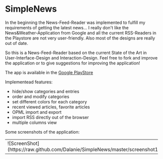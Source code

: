 SimpleNews
==========
In the beginning the News-Feed-Reader was implemented to fulfill my requirements of getting the latest news... I really don't like the News&Weather-Application from Google and all the current RSS-Readers in the Playstore are not very user-friendly. Also most of the designs are really out of date. 

So this is a News-Feed-Reader based on the current State of the Art in User-Interface-Design and Interaction-Design. Feel free to fork and improve the application or to give suggestions for improving the application!

The app is available in the [Google PlayStore](https://play.google.com/store/apps/details?id=de.dala.simplenews)

Implementead features:
* hide/show categories and entries
* order and modify categories
* set different colors for each category
* recent viewed articles, favorite articles
* OPML import and export
* import RSS directly out of the browser
* multiple columns view

Some screenshots of the application:

<table>
<tr>
<td>
![ScreenShot](https://raw.github.com/Dalanie/SimpleNews/master/screenshot1.png)
</td>
<td>
![ScreenShot](https://raw.github.com/Dalanie/SimpleNews/master/screenshot2.png)
</td>
<td>
![ScreenShot](https://raw.github.com/Dalanie/SimpleNews/master/screenshot3.png)
</td>


